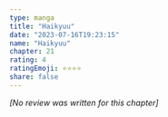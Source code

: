 ```yaml
---
type: manga
title: "Haikyuu"
date: "2023-07-16T19:23:15"
name: "Haikyuu"
chapter: 21
rating: 4
ratingEmoji: ⭐️⭐️⭐️⭐️
share: false
---
```


*[No review was written for this chapter]*

